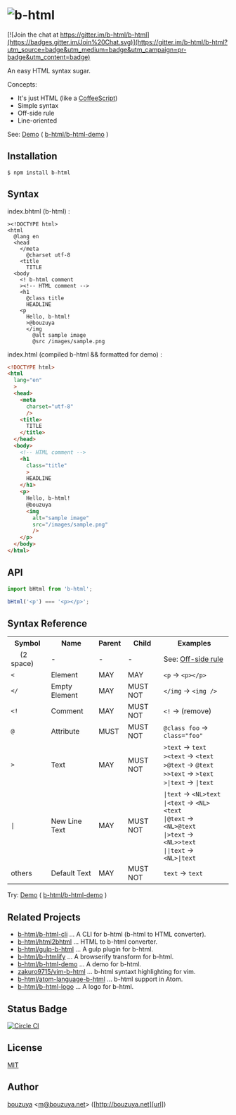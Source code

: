 # ![b-html](https://cloud.githubusercontent.com/assets/1221346/9085449/cab43882-3bb7-11e5-825e-f7db99cadfb8.png)

[![Join the chat at https://gitter.im/b-html/b-html](https://badges.gitter.im/Join%20Chat.svg)](https://gitter.im/b-html/b-html?utm_source=badge&utm_medium=badge&utm_campaign=pr-badge&utm_content=badge)

An easy HTML syntax sugar.

Concepts:

- It's just HTML (like a [CoffeeScript](http://coffeescript.org))
- Simple syntax
- Off-side rule
- Line-oriented

See: [Demo](http://b-html.github.io/b-html-demo/) ( [b-html/b-html-demo](https://github.com/b-html/b-html-demo/) )

## Installation

```
$ npm install b-html
```

## Syntax

index.bhtml (b-html) :

```b-html
><!DOCTYPE html>
<html
  @lang en
  <head
    </meta
      @charset utf-8
    <title
      TITLE
  <body
    <! b-html comment
    ><!-- HTML comment -->
    <h1
      @class title
      HEADLINE
    <p
      Hello, b-html!
      >@bouzuya
      </img
        @alt sample image
        @src /images/sample.png
```

index.html (compiled b-html && formatted for demo) :

```html
<!DOCTYPE html>
<html
  lang="en"
  >
  <head>
    <meta
      charset="utf-8"
      />
    <title>
      TITLE
    </title>
  </head>
  <body>
    <!-- HTML comment -->
    <h1
      class="title"
      >
      HEADLINE
    </h1>
    <p>
      Hello, b-html!
      @bouzuya
      <img
        alt="sample image"
        src="/images/sample.png"
        />
    </p>
  </body>
</html>
```

## API

```javascript
import bHtml from 'b-html';

bHtml('<p') === '<p></p>';
```

## Syntax Reference

<table>
    <tr>
      <th>Symbol</th>
      <th>Name</th>
      <th>Parent</th>
      <th>Child</th>
      <th>Examples</th>
    </tr>
    <tr>
      <td><code>  </code> (2 space)</td>
      <td>-</td>
      <td>-</td>
      <td>-</td>
      <td>See: <a href="https://en.wikipedia.org/wiki/Off-side_rule">Off-side rule</a></td>
    </tr>
    <tr>
      <td><code>&lt;</code></td>
      <td>Element</td>
      <td>MAY</td>
      <td>MAY</td>
      <td><code>&lt;p</code> -> <code>&lt;p&gt;&lt;/p&gt;</code></td>
    </tr>
    <tr>
      <td><code>&lt;/</code></td>
      <td>Empty Element</td>
      <td>MAY</td>
      <td>MUST NOT</td>
      <td><code>&lt;/img</code> -> <code>&lt;img /&gt;</code></td>
    </tr>
    <tr>
      <td><code>&lt;!</code></td>
      <td>Comment</td>
      <td>MAY</td>
      <td>MUST NOT</td>
      <td><code>&lt;!</code> -> (remove)</td>
    </tr>
    <tr>
      <td><code>@</code></td>
      <td>Attribute</td>
      <td>MUST</td>
      <td>MUST NOT</td>
      <td><code>@class foo</code> -> <code>class="foo"</code></td>
    </tr>
    <tr>
      <td><code>&gt;</code></td>
      <td>Text</td>
      <td>MAY</td>
      <td>MUST NOT</td>
      <td>
        <code>&gt;text</code> -> <code>text</code><br />
        <code>&gt;&lt;text</code> -> <code>&lt;text</code><br />
        <code>&gt;@text</code> -> <code>@text</code><br />
        <code>&gt;&gt;text</code> -> <code>&gt;text</code><br />
        <code>&gt;|text</code> -> <code>|text</code>
      </td>
    </tr>
    <tr>
      <td><code>|</code></td>
      <td>New Line Text</td>
      <td>MAY</td>
      <td>MUST NOT</td>
      <td>
        <code>|text</code> -> <code>&lt;NL&gt;text</code><br />
        <code>|&lt;text</code> -> <code>&lt;NL&gt;&lt;text</code><br />
        <code>|@text</code> -> <code>&lt;NL&gt;@text</code><br />
        <code>|&gt;text</code> -> <code>&lt;NL&gt;&gt;text</code><br />
        <code>||text</code> -> <code>&lt;NL&gt;|text</code>
      </td>
    </tr>
    <tr>
      <td>others</td>
      <td>Default Text</td>
      <td>MAY</td>
      <td>MUST NOT</td>
      <td><code>text</code> -> <code>text</code></td>
    </tr>
</table>

Try: [Demo](http://b-html.github.io/b-html-demo/) ( [b-html/b-html-demo](https://github.com/b-html/b-html-demo/) )

## Related Projects

- [b-html/b-html-cli](https://github.com/b-html/b-html-cli) ... A CLI for b-html (b-html to HTML converter).
- [b-html/html2bhtml](https://github.com/b-html/html2bhtml) ... HTML to b-html converter.
- [b-html/gulp-b-html](https://github.com/b-html/gulp-b-html) ... A gulp plugin for b-html.
- [b-html/b-htmlify](https://github.com/b-html/b-htmlify) ... A browserify transform for b-html.
- [b-html/b-html-demo](https://github.com/b-html/b-html-demo) ... A demo for b-html.
- [zakuro9715/vim-b-html](https://github.com/zakuro9715/vim-b-html) ... b-html syntaxt highlighting for vim.
- [b-html/atom-language-b-html](https://github.com/b-html/atom-language-b-html) ... b-html support in Atom.
- [b-html/b-html-logo](https://github.com/b-html/b-html-logo) ... A logo for b-html.

## Status Badge

[![Circle CI](https://circleci.com/gh/b-html/b-html.svg?style=svg)](https://circleci.com/gh/b-html/b-html)

## License

[MIT](LICENSE)

## Author

[bouzuya][user] &lt;[m@bouzuya.net][email]&gt; ([http://bouzuya.net][url])

[user]: https://github.com/bouzuya
[email]: mailto:m@bouzuya.net
[url]: http://bouzuya.net
